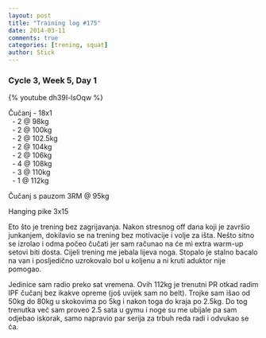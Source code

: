 ```yaml
---
layout: post
title: "Training log #175"
date: 2014-03-11
comments: true
categories: [trening, squat]
author: Stick
---
```


### Cycle 3, Week 5, Day 1  

{% youtube dh39I-lsOqw %}  

Čučanj - 18x1   
&nbsp; - 2 @ 98kg  
&nbsp; - 2 @ 100kg   
&nbsp; - 2 @ 102.5kg  
&nbsp; - 2 @ 104kg  
&nbsp; - 2 @ 106kg   
&nbsp; - 4 @ 108kg  
&nbsp; - 3 @ 110kg  
&nbsp; - 1 @ 112kg    

Čučanj s pauzom 3RM @ 95kg   

Hanging pike 3x15  

Eto što je trening bez zagrijavanja. Nakon stresnog off dana koji je završio junkanjem, dokilavio se na trening bez motivacije i volje za išta. Nešto sitno se izrolao i odma počeo čučati jer sam računao na će mi extra warm-up setovi biti dosta. Cijeli trening me jebala lijeva noga. Stopalo je stalno bacalo na van i posljedično uzrokovalo bol u koljenu a ni kruti aduktor nije pomogao. 

Jedinice sam radio preko sat vremena. Ovih 112kg je trenutni PR otkad radim IPF čučanj bez ikakve opreme (još uvijek sam no belt). Trojke sam išao od 50kg do 80kg u skokovima po 5kg i nakon toga do kraja po 2.5kg. Do tog trenutka već sam proveo 2.5 sata u gymu i noge su me ubijale pa sam odjebao iskorak, samo napravio par serija za trbuh reda radi i odvukao se ća.